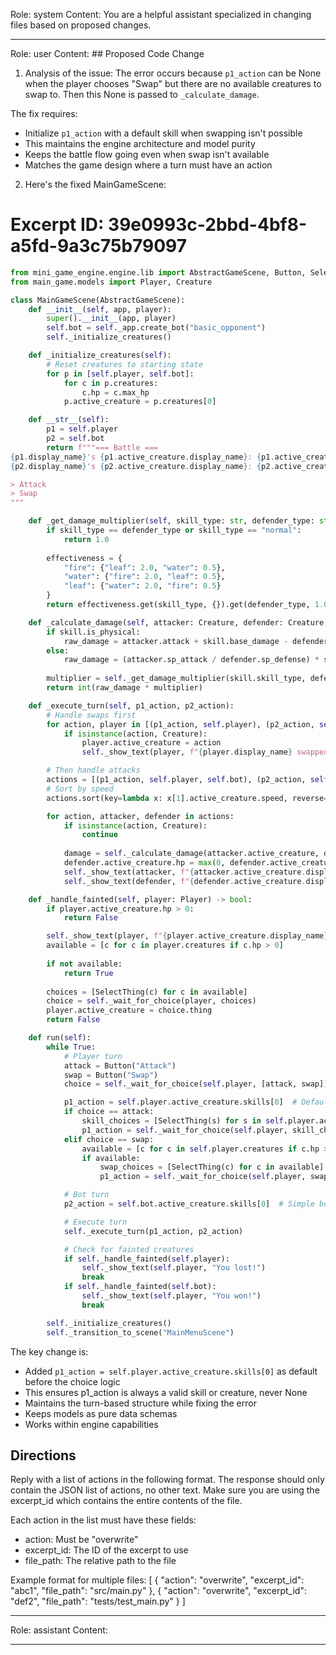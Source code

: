 Role: system
Content: You are a helpful assistant specialized in changing files based on proposed changes.
__________________
Role: user
Content: ## Proposed Code Change
1. Analysis of the issue:
The error occurs because `p1_action` can be None when the player chooses "Swap" but there are no available creatures to swap to. Then this None is passed to `_calculate_damage`. 

The fix requires:
- Initialize `p1_action` with a default skill when swapping isn't possible
- This maintains the engine architecture and model purity
- Keeps the battle flow going even when swap isn't available
- Matches the game design where a turn must have an action

2. Here's the fixed MainGameScene:

# Excerpt ID: 39e0993c-2bbd-4bf8-a5fd-9a3c75b79097
```python main_game/scenes/main_game_scene.py
from mini_game_engine.engine.lib import AbstractGameScene, Button, SelectThing
from main_game.models import Player, Creature

class MainGameScene(AbstractGameScene):
    def __init__(self, app, player):
        super().__init__(app, player)
        self.bot = self._app.create_bot("basic_opponent")
        self._initialize_creatures()

    def _initialize_creatures(self):
        # Reset creatures to starting state
        for p in [self.player, self.bot]:
            for c in p.creatures:
                c.hp = c.max_hp
            p.active_creature = p.creatures[0]

    def __str__(self):
        p1 = self.player
        p2 = self.bot
        return f"""=== Battle ===
{p1.display_name}'s {p1.active_creature.display_name}: {p1.active_creature.hp}/{p1.active_creature.max_hp} HP
{p2.display_name}'s {p2.active_creature.display_name}: {p2.active_creature.hp}/{p2.active_creature.max_hp} HP

> Attack
> Swap
"""

    def _get_damage_multiplier(self, skill_type: str, defender_type: str) -> float:
        if skill_type == defender_type or skill_type == "normal":
            return 1.0
        
        effectiveness = {
            "fire": {"leaf": 2.0, "water": 0.5},
            "water": {"fire": 2.0, "leaf": 0.5},
            "leaf": {"water": 2.0, "fire": 0.5}
        }
        return effectiveness.get(skill_type, {}).get(defender_type, 1.0)

    def _calculate_damage(self, attacker: Creature, defender: Creature, skill) -> int:
        if skill.is_physical:
            raw_damage = attacker.attack + skill.base_damage - defender.defense
        else:
            raw_damage = (attacker.sp_attack / defender.sp_defense) * skill.base_damage
            
        multiplier = self._get_damage_multiplier(skill.skill_type, defender.creature_type)
        return int(raw_damage * multiplier)

    def _execute_turn(self, p1_action, p2_action):
        # Handle swaps first
        for action, player in [(p1_action, self.player), (p2_action, self.bot)]:
            if isinstance(action, Creature):
                player.active_creature = action
                self._show_text(player, f"{player.display_name} swapped to {action.display_name}!")

        # Then handle attacks
        actions = [(p1_action, self.player, self.bot), (p2_action, self.bot, self.player)]
        # Sort by speed
        actions.sort(key=lambda x: x[1].active_creature.speed, reverse=True)

        for action, attacker, defender in actions:
            if isinstance(action, Creature):
                continue
                
            damage = self._calculate_damage(attacker.active_creature, defender.active_creature, action)
            defender.active_creature.hp = max(0, defender.active_creature.hp - damage)
            self._show_text(attacker, f"{attacker.active_creature.display_name} used {action.display_name}!")
            self._show_text(defender, f"{defender.active_creature.display_name} took {damage} damage!")

    def _handle_fainted(self, player: Player) -> bool:
        if player.active_creature.hp > 0:
            return False

        self._show_text(player, f"{player.active_creature.display_name} fainted!")
        available = [c for c in player.creatures if c.hp > 0]
        
        if not available:
            return True
            
        choices = [SelectThing(c) for c in available]
        choice = self._wait_for_choice(player, choices)
        player.active_creature = choice.thing
        return False

    def run(self):
        while True:
            # Player turn
            attack = Button("Attack")
            swap = Button("Swap")
            choice = self._wait_for_choice(self.player, [attack, swap])

            p1_action = self.player.active_creature.skills[0]  # Default to first skill
            if choice == attack:
                skill_choices = [SelectThing(s) for s in self.player.active_creature.skills]
                p1_action = self._wait_for_choice(self.player, skill_choices).thing
            elif choice == swap:
                available = [c for c in self.player.creatures if c.hp > 0 and c != self.player.active_creature]
                if available:
                    swap_choices = [SelectThing(c) for c in available]
                    p1_action = self._wait_for_choice(self.player, swap_choices).thing

            # Bot turn
            p2_action = self.bot.active_creature.skills[0]  # Simple bot just uses first skill

            # Execute turn
            self._execute_turn(p1_action, p2_action)

            # Check for fainted creatures
            if self._handle_fainted(self.player):
                self._show_text(self.player, "You lost!")
                break
            if self._handle_fainted(self.bot):
                self._show_text(self.player, "You won!")
                break

        self._initialize_creatures()
        self._transition_to_scene("MainMenuScene")
```

The key change is:
- Added `p1_action = self.player.active_creature.skills[0]` as default before the choice logic
- This ensures p1_action is always a valid skill or creature, never None
- Maintains the turn-based structure while fixing the error
- Keeps models as pure data schemas
- Works within engine capabilities

## Directions
Reply with a list of actions in the following format. The response should only contain the JSON list of actions, no other text.
Make sure you are using the excerpt_id which contains the entire contents of the file.

Each action in the list must have these fields:
- action: Must be "overwrite"
- excerpt_id: The ID of the excerpt to use
- file_path: The relative path to the file

Example format for multiple files:
[
    {
        "action": "overwrite",
        "excerpt_id": "abc1",
        "file_path": "src/main.py"
    },
    {
        "action": "overwrite",
        "excerpt_id": "def2",
        "file_path": "tests/test_main.py"
    }
]
__________________
Role: assistant
Content: 
__________________
